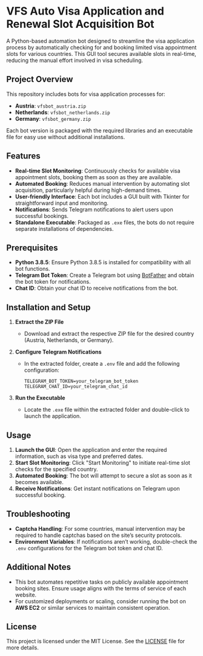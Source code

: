 # VFS Auto Visa Application and Renewal Slot Acquisition Bot

A Python-based automation bot designed to streamline the visa application process by automatically checking for and booking limited visa appointment slots for various countries. This GUI tool secures available slots in real-time, reducing the manual effort involved in visa scheduling.

## Project Overview

This repository includes bots for visa application processes for:
- **Austria**: `vfsbot_austria.zip`
- **Netherlands**: `vfsbot_netherlands.zip`
- **Germany**: `vfsbot_germany.zip`

Each bot version is packaged with the required libraries and an executable file for easy use without additional installations.

## Features

- **Real-time Slot Monitoring**: Continuously checks for available visa appointment slots, booking them as soon as they are available.
- **Automated Booking**: Reduces manual intervention by automating slot acquisition, particularly helpful during high-demand times.
- **User-friendly Interface**: Each bot includes a GUI built with Tkinter for straightforward input and monitoring.
- **Notifications**: Sends Telegram notifications to alert users upon successful bookings.
- **Standalone Executable**: Packaged as `.exe` files, the bots do not require separate installations of dependencies.

## Prerequisites

- **Python 3.8.5**: Ensure Python 3.8.5 is installed for compatibility with all bot functions.
- **Telegram Bot Token**: Create a Telegram bot using [BotFather](https://core.telegram.org/bots#botfather) and obtain the bot token for notifications.
- **Chat ID**: Obtain your chat ID to receive notifications from the bot.

## Installation and Setup

1. **Extract the ZIP File**
   - Download and extract the respective ZIP file for the desired country (Austria, Netherlands, or Germany).

2. **Configure Telegram Notifications**
   - In the extracted folder, create a `.env` file and add the following configuration:
     ```plaintext
     TELEGRAM_BOT_TOKEN=your_telegram_bot_token
     TELEGRAM_CHAT_ID=your_telegram_chat_id
     ```

3. **Run the Executable**
   - Locate the `.exe` file within the extracted folder and double-click to launch the application.

## Usage

1. **Launch the GUI**: Open the application and enter the required information, such as visa type and preferred dates.
2. **Start Slot Monitoring**: Click "Start Monitoring" to initiate real-time slot checks for the specified country.
3. **Automated Booking**: The bot will attempt to secure a slot as soon as it becomes available.
4. **Receive Notifications**: Get instant notifications on Telegram upon successful booking.

## Troubleshooting

- **Captcha Handling**: For some countries, manual intervention may be required to handle captchas based on the site’s security protocols.
- **Environment Variables**: If notifications aren’t working, double-check the `.env` configurations for the Telegram bot token and chat ID.

## Additional Notes

- This bot automates repetitive tasks on publicly available appointment booking sites. Ensure usage aligns with the terms of service of each website.
- For customized deployments or scaling, consider running the bot on **AWS EC2** or similar services to maintain consistent operation.

## License

This project is licensed under the MIT License. See the [LICENSE](LICENSE) file for more details.
